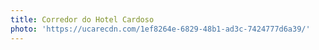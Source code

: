 ```yaml
---
title: Corredor do Hotel Cardoso
photo: 'https://ucarecdn.com/1ef8264e-6829-48b1-ad3c-7424777d6a39/'
---
```


